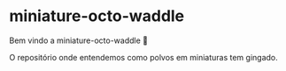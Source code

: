 # miniature-octo-waddle

Bem vindo a miniature-octo-waddle :tada:

O repositório onde entendemos como polvos em miniaturas tem gingado.